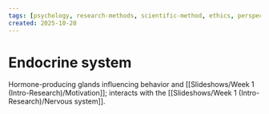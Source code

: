 ```yaml
---
tags: [psychology, research-methods, scientific-method, ethics, perspectives]
created: 2025-10-20
---
```

# Endocrine system

Hormone-producing glands influencing behavior and [[Slideshows/Week 1 (Intro-Research)/Motivation]]; interacts with the [[Slideshows/Week 1 (Intro-Research)/Nervous system]].
